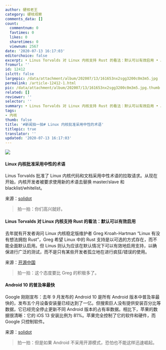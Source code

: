 ```yaml
---
author: 硬核老王
category: 硬核观察
comments_data: []
count:
  commentnum: 0
  favtimes: 0
  likes: 0
  sharetimes: 0
  viewnum: 2567
date: '2020-07-13 16:17:03'
editorchoice: false
excerpt: • Linus Torvalds 对 Linux 内核支持 Rust 的看法：默认可以有效启用 • Android 10 的普及率最快
fromurl: ''
id: 12412
islctt: false
largepic: /data/attachment/album/202007/13/161653nx2sgg3200c0m3m5.jpg
permalink: /article-12412-1.html
pic: /data/attachment/album/202007/13/161653nx2sgg3200c0m3m5.jpg.thumb.jpg
related: []
reviewer: ''
selector: ''
summary: • Linus Torvalds 对 Linux 内核支持 Rust 的看法：默认可以有效启用 • Android 10 的普及率最快
tags:
- 内核
thumb: false
title: '#新闻拍一拍# Linux 内核批准采用中性的术语'
titlepic: true
translator: ''
updated: '2020-07-13 16:17:03'
---
```


![](/data/attachment/album/202007/13/161653nx2sgg3200c0m3m5.jpg)


#### Linux 内核批准采用中性的术语


Linus Torvalds 批准了 Linux 内核代码和文档采用中性术语的拉取请求。从现在开始，内核开发者被要求使用新的术语去替换 master/slave 和 blacklist/whitelist。


来源：[solidot](https://www.solidot.org/story?sid=64919)



> 
> 拍一拍：你们高兴就好。
> 
> 
> 


#### Linus Torvalds 对 Linux 内核支持 Rust 的看法：默认可以有效启用


去年就有开发者询问 Linux 内核稳定版维护者 Greg Kroah-Hartman “Linux 有没有想法拥抱 Rust”，Greg 希望 Linux 中的 Rust 支持是以可选的方式存在，而不能全面默认启用。但 Linus 则认为应该在默认情况下可以有效地启用支持，以确保进行广泛的测试，而不是只有某些开发者孤立地在进行疯狂/错误的使用。


来源：[开源中国](https://www.oschina.net/news/117139/linus-linux-rust-support-remark)



> 
> 拍一拍：这个态度要比 Greg 的积极多了。
> 
> 
> 


#### Android 10 的普及率最快


Google 刚刚宣布：去年 9 月发布的 Android 10 是所有 Android 版本中普及率最快的，发布五个月设备安装量已经达到了一亿。但搜索巨人没有提供安装百分比等数据，它已经完全停止更新不同 Android 版本的占有率数据。相比下，苹果的数据很清晰：它的 iOS 13 安装比例为 81%。苹果完全控制了它的软件和硬件，而 Google 只控制软件。


来源：[solidot](https://www.solidot.org/story?sid=64920)



> 
> 拍一拍：但是如果 Android 不采用开源模式，恐怕也不能这样迅速崛起。
> 
> 
>